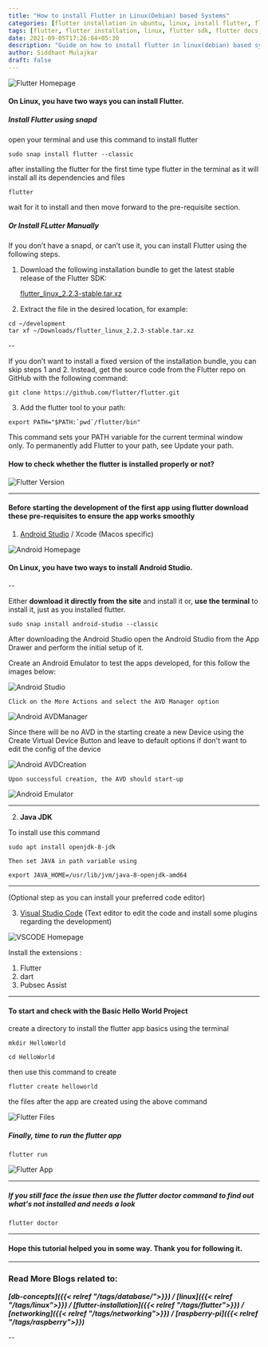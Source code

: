 ```yaml
---
title: "How to install Flutter in Linux(Debian) based Systems"
categories: [flutter installation in ubuntu, linux, install flutter, flutter installation, sidsblog]
tags: [flutter, flutter installation, linux, flutter sdk, flutter docs, install flutter, ubuntu, debian, linux, android studio, sidsblog]
date: 2021-09-05T17:26:04+05:30
description: "Guide on how to install flutter in linux(debian) based system like ubuntu, popos, mint etc. Follow the steps to install flutter properly."
author: Siddhant Mulajkar
draft: false
---
```



![Flutter Homepage](/images/flutterimgs/flutterbn.png)

#### On Linux, you have two ways you can install Flutter.

##### Install Flutter using snapd

open your terminal and use this command to install flutter

```
sudo snap install flutter --classic
```

after installing the flutter for the first time type flutter in the terminal as it will install all its dependencies and files


```
flutter
```

wait for it to install and then move forward to the pre-requisite section.

##### Or Install FLutter Manually

If you don’t have a snapd, or can’t use it, you can install Flutter using the following steps.

1.  Download the following installation bundle to get the latest stable release of the Flutter SDK:

    [flutter_linux_2.2.3-stable.tar.xz](https://storage.googleapis.com/flutter_infra_release/releases/stable/linux/flutter_linux_2.2.3-stable.tar.xz)

2.  Extract the file in the desired location, for example:

```
cd ~/development
tar xf ~/Downloads/flutter_linux_2.2.3-stable.tar.xz
```

--

If you don’t want to install a fixed version of the installation bundle, you can skip steps 1 and 2. Instead, get the source code from the Flutter repo on GitHub with the following command:

```
git clone https://github.com/flutter/flutter.git
```

3.  Add the flutter tool to your path:

```
export PATH="$PATH:`pwd`/flutter/bin"
```

This command sets your PATH variable for the current terminal window only. To permanently add Flutter to your path, see Update your path.

#### How to check whether the flutter is installed properly or not?

![Flutter Version](/images/flutterimgs/flutterversionandpath.png)


---


#### Before starting the development of the first app using flutter download these pre-requisites to ensure the app works smoothly

1.  [Android Studio](https://developer.android.com/studio) / Xcode (Macos specific) 

![Android Homepage](/images/flutterimgs/androidstd.png)

#### On Linux, you have two ways to install Android Studio.

--

Either **download it directly from the site** and install it or, **use the terminal** to install it, just as you installed flutter.

```
sudo snap install android-studio --classic
```

After downloading the Android Studio open the Android Studio from the App Drawer and perform the initial setup of it.

Create an Android Emulator to test the apps developed, for this follow the images below:

![Android Studio](/images/flutterimgs/androidstudio.png)

```
Click on the More Actions and select the AVD Manager option
```

![Android AVDManager](/images/flutterimgs/avdmanager.png)


Since there will be no AVD in the starting create a new Device using the Create Virtual Device Button and leave to default options if don't want to edit the config of the device


![Android AVDCreation](/images/flutterimgs/andvirtualdeviceconfig.png)

```
Upon successful creation, the AVD should start-up
```

![Android Emulator](/images/flutterimgs/androidemulator2.png)


---

2.  **Java JDK**

To install use this command

```
sudo apt install openjdk-8-jdk
```

    Then set JAVA in path variable using

```
export JAVA_HOME=/usr/lib/jvm/java-8-openjdk-amd64
```

---

(Optional step as you can install your preferred code editor)


3.  [Visual Studio Code](https://code.visualstudio.com/) (Text editor to edit the code and install some plugins regarding the development)

![VSCODE Homepage](/images/flutterimgs/vscode.png)


Install the extensions :

1.  Flutter
2.  dart
3.  Pubsec Assist


---

#### To start and check with the Basic Hello World Project

create a directory to install the flutter app basics using the terminal

```
mkdir HelloWorld
```

```
cd HelloWorld
```

then use this command to create

```
flutter create helloworld
```

the files after the app are created using the above command

![Flutter Files](/images/flutterimgs/flutterfilesaftercreating.png)


##### Finally, time to run the flutter app

```
flutter run
```

![Flutter App](/images/flutterimgs/androidemulatorapprun.png)


---


##### If you still face the issue then use the flutter doctor command to find out what's not installed and needs a look

```
flutter doctor
```

---


#### Hope this tutorial helped you in some way. Thank you for following it.

---

### Read More Blogs related to:

***[db-concepts]({{< relref "/tags/database/">}}) / [linux]({{< relref "/tags/linux">}}) / [flutter-installation]({{< relref "/tags/flutter">}}) / [networking]({{< relref "/tags/networking">}}) / [raspberry-pi]({{< relref "/tags/raspberry">}})***

--